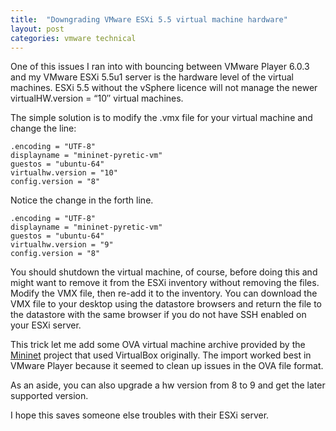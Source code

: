 ```yaml
---
title:  "Downgrading VMware ESXi 5.5 virtual machine hardware"
layout: post
categories: vmware technical
---
```


One of this issues I ran into with bouncing between VMware Player 6.0.3 and my VMware ESXi 5.5u1 server is the hardware level of the virtual machines. ESXi 5.5 without the vSphere licence will not manage the newer virtualHW.version = “10″ virtual machines.

The simple solution is to modify the .vmx file for your virtual machine and change the line:

```
.encoding = "UTF-8"
displayname = "mininet-pyretic-vm"
guestos = "ubuntu-64"
virtualhw.version = "10"
config.version = "8"
```

Notice the change in the forth line.

```
.encoding = "UTF-8"
displayname = "mininet-pyretic-vm"
guestos = "ubuntu-64"
virtualhw.version = "9"
config.version = "8"
```

You should shutdown the virtual machine, of course, before doing this and might want to remove it from the ESXi inventory without removing the files. Modify the VMX file, then re-add it to the inventory. You can download the VMX file to your desktop using the datastore browsers and return the file to the datastore with the same browser if you do not have SSH enabled on your ESXi server.

This trick let me add some OVA virtual machine archive provided by the [Mininet](http://mininet.org/) project that used VirtualBox originally. The import worked best in VMware Player because it seemed to clean up issues in the OVA file format.

As an aside, you can also upgrade a hw version from 8 to 9 and get the later supported version.

I hope this saves someone else troubles with their ESXi server.
